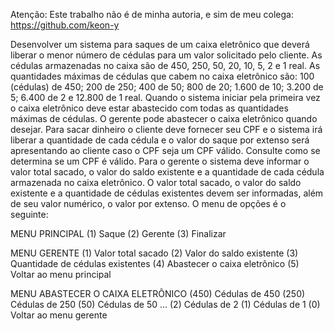Atenção: Este trabalho não é de minha autoria, e sim de meu colega: https://github.com/keon-y

Desenvolver um sistema para saques de um caixa eletrônico que deverá liberar o menor
número de cédulas para um valor solicitado pelo cliente. As cédulas armazenadas no
caixa são de 450, 250, 50, 20, 10, 5, 2 e 1 real.
As quantidades máximas de cédulas que cabem no caixa eletrônico são: 100 (cédulas) de
450; 200 de 250; 400 de 50; 800 de 20; 1.600 de 10; 3.200 de 5; 6.400 de 2 e 12.800
de 1 real. Quando o sistema iniciar pela primeira vez o caixa eletrônico deve estar
abastecido com todas as quantidades máximas de cédulas. O gerente pode
abastecer o caixa eletrônico quando desejar.
Para sacar dinheiro o cliente deve fornecer seu CPF e o sistema irá liberar a quantidade
de cada cédula e o valor do saque por extenso será apresentando ao cliente caso o
CPF seja um CPF válido. Consulte como se determina se um CPF é válido.
Para o gerente o sistema deve informar o valor total sacado, o valor do saldo existente e
a quantidade de cada cédula armazenada no caixa eletrônico. O valor total sacado, o
valor do saldo existente e a quantidade de cédulas existentes devem ser informadas,
além de seu valor numérico, o valor por extenso.
O menu de opções é o seguinte:

MENU PRINCIPAL
(1) Saque
(2) Gerente
(3) Finalizar

MENU GERENTE
(1) Valor total sacado
(2) Valor do saldo existente
(3) Quantidade de cédulas existentes
(4) Abastecer o caixa eletrônico
(5) Voltar ao menu principal

MENU ABASTECER O CAIXA ELETRÔNICO
(450) Cédulas de 450
(250) Cédulas de 250
(50) Cédulas de 50
...
(2) Cédulas de 2
(1) Cédulas de 1
(0) Voltar ao menu gerente

